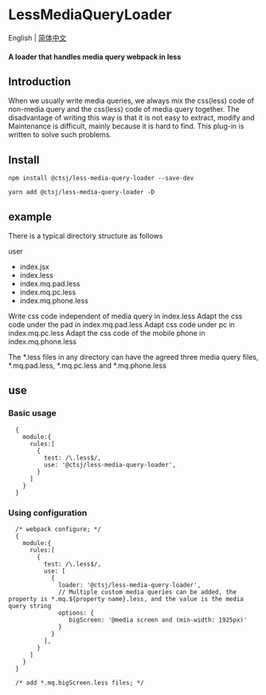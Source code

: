 # LessMediaQueryLoader

English | [简体中文](./README_zh.md)

#### A loader that handles media query webpack in less

## Introduction

When we usually write media queries, we always mix the css(less) code of non-media query and the css(less) code of media query together. The disadvantage of writing this way is that it is not easy to extract, modify and Maintenance is difficult, mainly because it is hard to find. This plug-in is written to solve such problems.

## Install

``` 
npm install @ctsj/less-media-query-loader --save-dev 
```

``` 
yarn add @ctsj/less-media-query-loader -D 
```

## example

There is a typical directory structure as follows

user

- index.jsx
- index.less
- index.mq.pad.less
- index.mq.pc.less
- index.mq.phone.less

Write css code independent of media query in index.less
Adapt the css code under the pad in index.mq.pad.less
Adapt css code under pc in index.mq.pc.less
Adapt the css code of the mobile phone in index.mq.phone.less

The *.less files in any directory can have the agreed three media query files, *.mq.pad.less, *.mq.pc.less and *.mq.phone.less

## use

### Basic usage

```
  {
    module:{
      rules:[
        {
          test: /\.less$/,
          use: '@ctsj/less-media-query-loader',
        }
      ]
    }
  }
```

### Using configuration

```
  /* webpack configure; */
  {
    module:{
      rules:[
        {
          test: /\.less$/,
          use: [
            {
              loader: '@ctsj/less-media-query-loader',
              // Multiple custom media queries can be added, the property is *.mq.${property name}.less, and the value is the media query string
              options: {
                 bigScreen: '@media screen and (min-width: 1925px)'
              }
            }
          ],
        }
      ]
    }
  }

  /* add *.mq.bigScreen.less files; */
```

